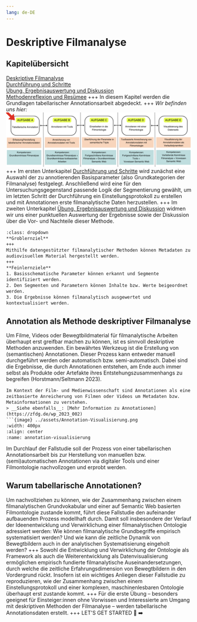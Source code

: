 ```yaml
---
lang: de-DE
---
```

# Deskriptive Filmanalyse
## Kapitelübersicht
[Deskriptive Filmanalyse](Aufgabe_A) <br>
[Durchführung und Schritte](Aufgabe_A_UK-2) <br>
[Übung, Ergebnisauswertung und Diskussion](Aufgabe_A_UK-3) <br>
[Methodenreflexion und Resümee](Aufgabe_A_UK-4)
+++
In diesem Kapitel werden die Grundlagen tabellarischer Annotationsarbeit abgedeckt.
+++
*Wir befinden uns hier:*
![Aufgabe 1](../assets/Aufgabenstruktur-01.png)
+++
Im ersten Unterkapitel [Durchführung und Schritte](../Kapitel_II/Aufgabe_A_UK-2.md) wird zunächst eine Auswahl der zu annotierenden Basisparameter (also Grundkategorien der Filmanalyse) festgelegt. Anschließend wird eine für den Untersuchungsgegenstand passende Logik der Segmentierung gewählt, um im letzten Schritt der Durchführung ein Einstellungsprotokoll zu erstellen und mit Annotationen erste filmanalytische Daten herzustellen.
+++
Im zweiten Unterkapitel [Übung, Ergebnisauswertung und Diskussion](../Kapitel_II/Aufgabe_A_UK-3.md) widmen wir uns einer punktuellen Auswertung der Ergebnisse sowie der Diskussion über die Vor- und Nachteile dieser Methode. 

```{admonition} GROB- UND FEINLERNZIELE
:class: dropdown
**Groblernziel**
+++
Mithilfe datengestützter filmanalytischer Methoden können Metadaten zu audiovisuellem Material hergestellt werden.
+++
**Feinlernziele**
1. Basisschematische Parameter können erkannt und Segmente identifiziert werden.
2. Den Segmenten und Parametern können Inhalte bzw. Werte beigeordnet werden.
3. Die Ergebnisse können filmanalytisch ausgewertet und kontextualisiert werden.
```



## Annotation als Methode deskriptiver Filmanalyse
Um Filme, Videos oder Bewegtbildmaterial für filmanalytische Arbeiten überhaupt erst greifbar machen zu können, ist es sinnvoll deskriptive Methoden anzuwenden. Ein bewährtes Werkzeug ist die Erstellung von (semantischen) Annotationen. Dieser Prozess kann entweder manuell durchgeführt werden oder automatisch bzw. semi-automatisch. Dabei sind die Ergebnisse, die durch Annotationen entstehen, am Ende auch immer selbst als Produkte oder Artefakte ihres Entstehungszusammenhangs zu begreifen (Horstmann/Seltmann 2023).
```{note}
Im Kontext der Film- und Medienwissenschaft sind Annotationen als eine zeitbasierte Anreicherung von Filmen oder Videos um Metadaten bzw. Metainformationen zu verstehen.
> __Siehe ebenfalls__: [Mehr Information zu Annotationen](https://zfdg.de/wp_2023_002)
```{image} ../assets/Annotation-Visualisierung.png
:width: 400px
:align: center
:name: annotation-visualisierung
```

Im Durchlauf der Fallstudie soll der Prozess von einer tabellarischen Annotationsarbeit bis zur Herstellung von manuellen bzw. (semi)automatischen Annotationen via digitaler Tools und einer Filmontologie nachvollzogen und erprobt werden. 

## Warum tabellarische Annotationen?
Um nachvollziehen zu können, wie der Zusammenhang zwischen einem filmanalytischen Grundvokabular und einer auf Semantic Web basierten Filmontologie zustande kommt, führt diese Fallstudie den aufeinander aufbauenden Prozess modellhaft durch. Damit soll insbesondere der Verlauf der Ideenentwicklung und Verwirklichung einer filmanalytischen Ontologie adressiert werden: Wie können filmanalytische Grundbegriffe empirisch systematisiert werden? Und wie kann die zeitliche Dynamik von Bewegtbildern auch in der analytischen Systematisierung eingeholt werden? 
+++
Sowohl die Entwicklung und Verwirklichung der Ontologie als Framework als auch die Weiterentwicklung als Datenvisualisierung ermöglichen empirisch fundierte filmanalytische Auseinandersetzungen, durch welche die zeitliche Erfahrungsdimension von Bewegtbildern in den Vordergrund rückt. Insofern ist ein wichtiges Anliegen dieser Fallstudie zu reproduzieren, wie der Zusammenhang zwischen einem Einstellungsprotokoll und einer komplexen, maschinenlesbaren Ontologie überhaupt erst zustande kommt. 
+++
Für die erste Übung – besonders geeignet für Einsteiger:innen ohne Vorwissen und Interessierte am Umgang mit deskriptiven Methoden der Filmanalyse –  werden tabellarische Annotationsdaten erstellt.
+++
LET'S GET STARTED 🚀 ➡️
